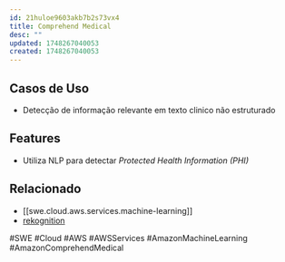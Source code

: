 ```yaml
---
id: 21huloe9603akb7b2s73vx4
title: Comprehend Medical
desc: ""
updated: 1748267040053
created: 1748267040053
---
```


## Casos de Uso

- Detecção de informação relevante em texto clinico não estruturado

## Features

- Utiliza NLP para detectar _Protected Health Information (PHI)_

## Relacionado

- [[swe.cloud.aws.services.machine-learning]]
- [rekognition](https://aws.amazon.com/comprehend/medical/)

#SWE #Cloud #AWS #AWSServices #AmazonMachineLearning #AmazonComprehendMedical
